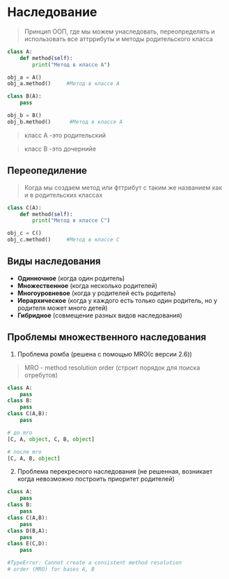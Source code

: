 # Наследование

> Принцип ООП, где мы можем унаследовать, переопределять и использовать все аттррибуты и методы родительского класса

```py
class A:
    def method(self):
        print("Метод в классе А")

obj_a = A()
obj_a.method()     #Метод в классе А

class B(A):
    pass

obj_b = B()
obj_b.method()      #Метод в классе A

```
> класс А -это родительский

> класс В -это дочернийе

## Переопедиление 

> Когда мы создаем метод или фттрибут с таким же названием как и в родительских классах

```py
class C(A):
    def method(self):
        print("Метод в классе С")

obj_c = C()
obj_c.method()     #Метод в классе С
```

## Виды наследования

* **Одинночное** (когда один родитель)
* **Множественное** (когда несколько родителей)
* **Многоуровневое** (когда у родителей есть родитель)
* **Иерархическое** (когда у каждого есть только один родитель, но у родителя может много детей)
* **Гибридное** (совмещение разных видов наследования)

## Проблемы множественного наследования
1. Проблема ромба (решена с помощью MRO(с версии 2.6))
> MRO - method resolution order (строит порядок для поиска отребутов)

```py
class A: 
    pass
class B:
    pass
class C(A,B):
    pass

# до mro
[C, A, object, C, B, object]

# после mro
[C, A, B, object]
```

2. Проблема перекресного наследования (не решенная, возникает когда невозможно построить приоритет родителей)

```py
class A: 
    pass
class B:
    pass
class C(A,B):
    pass
class D(B,A):
    pass
class E(C,D):
    pass

#TypeError: Cannot create a consistent method resolution
# order (MRO) for bases A, B
```
